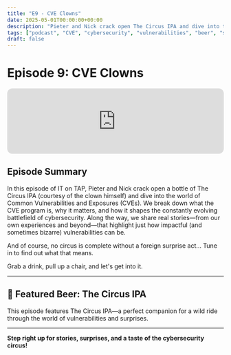 ```yaml
---
title: "E9 - CVE Clowns"
date: 2025-05-01T00:00:00+00:00
description: "Pieter and Nick crack open The Circus IPA and dive into the world of CVEs, sharing stories and surprises from the cybersecurity circus."
tags: ["podcast", "CVE", "cybersecurity", "vulnerabilities", "beer", "stories"]
draft: false
---
```


# Episode 9: CVE Clowns

<iframe style="border-radius:12px" src="https://open.spotify.com/embed/episode/0TwyhUOVdJjBSwdwJUi0fm?utm_source=generator&theme=0" width="100%" height="152" frameBorder="0" allowfullscreen="" allow="autoplay; clipboard-write; encrypted-media; fullscreen; picture-in-picture" loading="lazy"></iframe>

## Episode Summary

In this episode of IT on TAP, Pieter and Nick crack open a bottle of The Circus IPA (courtesy of the clown himself) and dive into the world of Common Vulnerabilities and Exposures (CVEs). We break down what the CVE program is, why it matters, and how it shapes the constantly evolving battlefield of cybersecurity. Along the way, we share real stories—from our own experiences and beyond—that highlight just how impactful (and sometimes bizarre) vulnerabilities can be.

And of course, no circus is complete without a foreign surprise act… Tune in to find out what that means.

Grab a drink, pull up a chair, and let's get into it.

---

## 🍺 Featured Beer: The Circus IPA

This episode features The Circus IPA—a perfect companion for a wild ride through the world of vulnerabilities and surprises.

---

**Step right up for stories, surprises, and a taste of the cybersecurity circus!** 